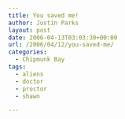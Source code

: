 ```yaml
---
title: You saved me!
author: Justin Parks
layout: post
date: 2006-04-13T03:03:30+00:00
url: /2006/04/12/you-saved-me/
categories:
  - Chipmunk Bay
tags:
  - aliens
  - doctor
  - proctor
  - shawn

---
```

